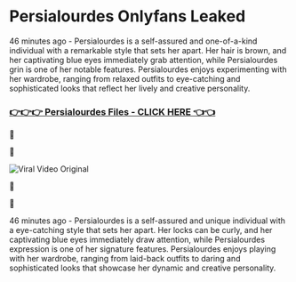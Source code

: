 # Persialourdes Onlyfans Leaked

<p>46 minutes ago - Persialourdes is a self-assured and one-of-a-kind individual with a remarkable style that sets her apart. Her hair is brown, and her captivating blue eyes immediately grab attention, while Persialourdes grin is one of her notable features. Persialourdes enjoys experimenting with her wardrobe, ranging from relaxed outfits to eye-catching and sophisticated looks that reflect her lively and creative personality.</p><p>
<h3><a href="https://fansleaks.com-getfree.pro/persialourdes" rel="nofollow">👉👉👉 Persialourdes Files - CLICK HERE 👈👈</a></h3>
<p>🔻</p>
<p>🔻</p> <p>
<a href="https://fansleaks.com-getfree.pro/persialourdes" rel="nofollow"><img src="https://i.imgur.com/0ZbtXZ5.gif" alt="Viral Video Original" style="max-width: 100%; display: inline-block;" data-target="animated-image.originalImage"></a>
<p>🔻</p>
<p>🔻</p> <p>46 minutes ago - Persialourdes is a self-assured and unique individual with a eye-catching style that sets her apart. Her locks can be curly, and her captivating blue eyes immediately draw attention, while Persialourdes expression is one of her signature features. Persialourdes enjoys playing with her wardrobe, ranging from laid-back outfits to daring and sophisticated looks that showcase her dynamic and creative personality.</p>